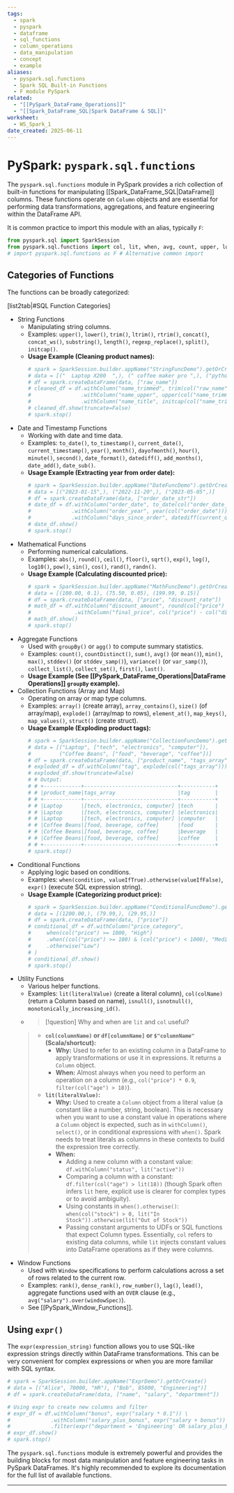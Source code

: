 ```yaml
---
tags:
  - spark
  - pyspark
  - dataframe
  - sql_functions
  - column_operations
  - data_manipulation
  - concept
  - example
aliases:
  - pyspark.sql.functions
  - Spark SQL Built-in Functions
  - F module PySpark
related:
  - "[[PySpark_DataFrame_Operations]]"
  - "[[Spark_DataFrame_SQL|Spark DataFrame & SQL]]"
worksheet:
  - WS_Spark_1
date_created: 2025-06-11
---
```

# PySpark: `pyspark.sql.functions`

The `pyspark.sql.functions` module in PySpark provides a rich collection of built-in functions for manipulating [[Spark_DataFrame_SQL|DataFrame]] columns. These functions operate on `Column` objects and are essential for performing data transformations, aggregations, and feature engineering within the DataFrame API.

It is common practice to import this module with an alias, typically `F`:
```python
from pyspark.sql import SparkSession
from pyspark.sql.functions import col, lit, when, avg, count, upper, lower, trim, to_date, year, month, dayofmonth, expr, array, struct, explode, collect_list, concat_ws
# import pyspark.sql.functions as F # Alternative common import
```

## Categories of Functions
The functions can be broadly categorized:

[list2tab|#SQL Function Categories]
- String Functions
    -   Manipulating string columns.
    -   Examples: `upper()`, `lower()`, `trim()`, `ltrim()`, `rtrim()`, `concat()`, `concat_ws()`, `substring()`, `length()`, `regexp_replace()`, `split()`, `initcap()`.
    -   **Usage Example (Cleaning product names):**
        ```python
        # spark = SparkSession.builder.appName("StringFuncDemo").getOrCreate()
        # data = [("  Laptop X200  ",), (" coffee maker pro ",), ("python for all",)]
        # df = spark.createDataFrame(data, ["raw_name"])
        # cleaned_df = df.withColumn("name_trimmed", trim(col("raw_name"))) \
        #                .withColumn("name_upper", upper(col("name_trimmed"))) \
        #                .withColumn("name_title", initcap(col("name_trimmed")))
        # cleaned_df.show(truncate=False)
        # spark.stop()
        ```
- Date and Timestamp Functions
    -   Working with date and time data.
    -   Examples: `to_date()`, `to_timestamp()`, `current_date()`, `current_timestamp()`, `year()`, `month()`, `dayofmonth()`, `hour()`, `minute()`, `second()`, `date_format()`, `datediff()`, `add_months()`, `date_add()`, `date_sub()`.
    -   **Usage Example (Extracting year from order date):**
        ```python
        # spark = SparkSession.builder.appName("DateFuncDemo").getOrCreate()
        # data = [("2023-01-15",), ("2022-11-20",), ("2023-05-05",)]
        # df = spark.createDataFrame(data, ["order_date_str"])
        # date_df = df.withColumn("order_date", to_date(col("order_date_str"), "yyyy-MM-dd")) \
        #             .withColumn("order_year", year(col("order_date"))) \
        #             .withColumn("days_since_order", datediff(current_date(), col("order_date")))
        # date_df.show()
        # spark.stop()
        ```
- Mathematical Functions
    -   Performing numerical calculations.
    -   Examples: `abs()`, `round()`, `ceil()`, `floor()`, `sqrt()`, `exp()`, `log()`, `log10()`, `pow()`, `sin()`, `cos()`, `rand()`, `randn()`.
    -   **Usage Example (Calculating discounted price):**
        ```python
        # spark = SparkSession.builder.appName("MathFuncDemo").getOrCreate()
        # data = [(100.00, 0.1), (75.50, 0.05), (199.99, 0.15)]
        # df = spark.createDataFrame(data, ["price", "discount_rate"])
        # math_df = df.withColumn("discount_amount", round(col("price") * col("discount_rate"), 2)) \
        #              .withColumn("final_price", col("price") - col("discount_amount"))
        # math_df.show()
        # spark.stop()
        ```
- Aggregate Functions
    -   Used with `groupBy()` or `agg()` to compute summary statistics.
    -   Examples: `count()`, `countDistinct()`, `sum()`, `avg()` (or `mean()`), `min()`, `max()`, `stddev()` (or `stddev_samp()`), `variance()` (or `var_samp()`), `collect_list()`, `collect_set()`, `first()`, `last()`.
    -   **Usage Example (See [[PySpark_DataFrame_Operations|DataFrame Operations]] `groupBy` example).**
- Collection Functions (Array and Map)
    -   Operating on array or map type columns.
    -   Examples: `array()` (create array), `array_contains()`, `size()` (of array/map), `explode()` (array/map to rows), `element_at()`, `map_keys()`, `map_values()`, `struct()` (create struct).
    -   **Usage Example (Exploding product tags):**
        ```python
        # spark = SparkSession.builder.appName("CollectionFuncDemo").getOrCreate()
        # data = [("Laptop", ["tech", "electronics", "computer"]),
        #         ("Coffee Beans", ["food", "beverage", "coffee"])]
        # df = spark.createDataFrame(data, ["product_name", "tags_array"])
        # exploded_df = df.withColumn("tag", explode(col("tags_array")))
        # exploded_df.show(truncate=False)
        # # Output:
        # # +------------+------------------------------+-----------+
        # # |product_name|tags_array                    |tag        |
        # # +------------+------------------------------+-----------+
        # # |Laptop      |[tech, electronics, computer] |tech       |
        # # |Laptop      |[tech, electronics, computer] |electronics|
        # # |Laptop      |[tech, electronics, computer] |computer   |
        # # |Coffee Beans|[food, beverage, coffee]      |food       |
        # # |Coffee Beans|[food, beverage, coffee]      |beverage   |
        # # |Coffee Beans|[food, beverage, coffee]      |coffee     |
        # # +------------+------------------------------+-----------+
        # spark.stop()
        ```
- Conditional Functions
    -   Applying logic based on conditions.
    -   Examples: `when(condition, valueIfTrue).otherwise(valueIfFalse)`, `expr()` (execute SQL expression string).
    -   **Usage Example (Categorizing product price):**
        ```python
        # spark = SparkSession.builder.appName("ConditionalFuncDemo").getOrCreate()
        # data = [(1200.00,), (79.99,), (29.95,)]
        # df = spark.createDataFrame(data, ["price"])
        # conditional_df = df.withColumn("price_category",
        #     when(col("price") >= 1000, "High")
        #     .when((col("price") >= 100) & (col("price") < 1000), "Medium")
        #     .otherwise("Low")
        # )
        # conditional_df.show()
        # spark.stop()
        ```
- Utility Functions
    -   Various helper functions.
    -   Examples: `lit(literalValue)` (create a literal column), `col(colName)` (return a Column based on name), `isnull()`, `isnotnull()`, `monotonically_increasing_id()`.
    -   >[!question] Why and when are `lit` and `col` useful?
    >    -   **`col(columnName)` or `df[columnName]` or `$"columnName"` (Scala/shortcut):**
    >        -   **Why:** Used to refer to an existing column in a DataFrame to apply transformations or use it in expressions. It returns a `Column` object.
    >        -   **When:** Almost always when you need to perform an operation on a column (e.g., `col("price") * 0.9`, `filter(col("age") > 18)`).
    >    -   **`lit(literalValue)`:**
    >        -   **Why:** Used to create a `Column` object from a literal value (a constant like a number, string, boolean). This is necessary when you want to use a constant value in operations where a `Column` object is expected, such as in `withColumn()`, `select()`, or in conditional expressions with `when()`. Spark needs to treat literals as columns in these contexts to build the expression tree correctly.
    >        -   **When:**
    >            -   Adding a new column with a constant value: `df.withColumn("status", lit("active"))`
    >            -   Comparing a column with a constant: `df.filter(col("age") > lit(18))` (though Spark often infers `lit` here, explicit use is clearer for complex types or to avoid ambiguity).
    >            -   Using constants in `when().otherwise()`: `when(col("stock") > 0, lit("In Stock")).otherwise(lit("Out of Stock"))`
    >            -   Passing constant arguments to UDFs or SQL functions that expect Column types.
    >    Essentially, `col` refers to existing data columns, while `lit` injects constant values into DataFrame operations as if they were columns.
- Window Functions
    -   Used with `Window` specifications to perform calculations across a set of rows related to the current row.
    -   Examples: `rank()`, `dense_rank()`, `row_number()`, `lag()`, `lead()`, aggregate functions used with an `OVER` clause (e.g., `avg("salary").over(windowSpec)`).
    -   See [[PySpark_Window_Functions]].

## Using `expr()`
The `expr(expression_string)` function allows you to use SQL-like expression strings directly within DataFrame transformations. This can be very convenient for complex expressions or when you are more familiar with SQL syntax.

```python
# spark = SparkSession.builder.appName("ExprDemo").getOrCreate()
# data = [("Alice", 70000, "HR"), ("Bob", 85000, "Engineering")]
# df = spark.createDataFrame(data, ["name", "salary", "department"])

# Using expr to create new columns and filter
# expr_df = df.withColumn("bonus", expr("salary * 0.1")) \
#             .withColumn("salary_plus_bonus", expr("salary + bonus")) \
#             .filter(expr("department = 'Engineering' OR salary_plus_bonus > 75000"))
# expr_df.show()
# spark.stop()
```

The `pyspark.sql.functions` module is extremely powerful and provides the building blocks for most data manipulation and feature engineering tasks in PySpark DataFrames. It's highly recommended to explore its documentation for the full list of available functions.

---